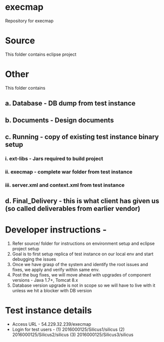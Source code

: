 # execmap
Repository for execmap

# Source 
This folder contains eclipse project

# Other
This folder contains 
##  a. Database - DB dump from test instance
##  b. Documents - Design documents
##  c. Running - copy of existing test instance binary setup
###  i. ext-libs - Jars required to build project
###  ii. execmap - complete war folder from test instance
###  iii. server.xml and context.xml from test instance
##  d. Final_Delivery - this is what client has given us (so called deliverables from earlier vendor)


# Developer instructions -
1. Refer source/ folder for instructions on environment setup and eclipse project setup
2. Goal is to first setup replica of test instance on our local env and start debugging the issues
3. Once we have grasp of the system and identify the root issues and fixes, we apply and verify within same env.
4. Post the bug fixes, we will move ahead with upgrades of component versions - Java 1.7+, Tomcat 8.x
5. Database version upgrade is not in scope so we will have to live with it unless we hit a blocker with DB version

# Test instance details
- Access URL - 54.229.32.239/execmap
- Login for test users -
(1) 2016000125/Silicus1/silicus
(2) 2016000125/Silicus2/silicus
(3) 2016000125/Silicus3/silicus
